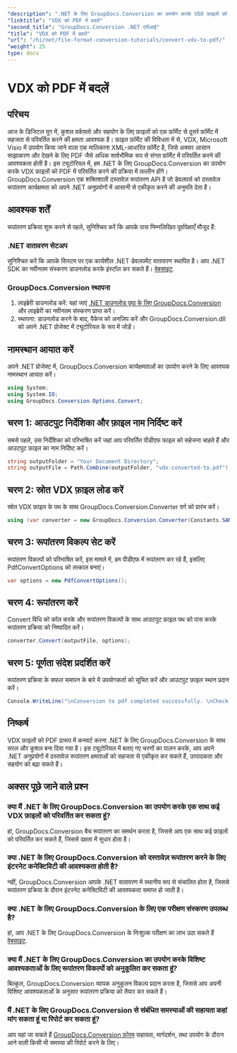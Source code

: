 ```yaml
---
"description": ".NET के लिए GroupDocs.Conversion का उपयोग करके VDX फ़ाइलों को PDF प्रारूप में आसानी से परिवर्तित करें। सहज दस्तावेज़ रूपांतरण क्षमताओं के साथ अपने .NET अनुप्रयोगों को बढ़ाएं।"
"linktitle": "VDX को PDF में बदलें"
"second_title": "GroupDocs.Conversion .NET एपीआई"
"title": "VDX को PDF में बदलें"
"url": "/hi/net/file-format-conversion-tutorials/convert-vdx-to-pdf/"
"weight": 25
type: docs
---
```

# VDX को PDF में बदलें

## परिचय
आज के डिजिटल युग में, कुशल वर्कफ़्लो और सहयोग के लिए फ़ाइलों को एक फ़ॉर्मेट से दूसरे फ़ॉर्मेट में सहजता से परिवर्तित करने की क्षमता आवश्यक है। फ़ाइल फ़ॉर्मेट की विविधता में से, VDX, Microsoft Visio में उपयोग किया जाने वाला एक मालिकाना XML-आधारित फ़ॉर्मेट है, जिसे अक्सर आसान साझाकरण और देखने के लिए PDF जैसे अधिक सार्वभौमिक रूप से संगत फ़ॉर्मेट में परिवर्तित करने की आवश्यकता होती है।
इस ट्यूटोरियल में, हम .NET के लिए GroupDocs.Conversion का उपयोग करके VDX फ़ाइलों को PDF में परिवर्तित करने की प्रक्रिया में तल्लीन होंगे। GroupDocs.Conversion एक शक्तिशाली दस्तावेज़ रूपांतरण API है जो डेवलपर्स को दस्तावेज़ रूपांतरण कार्यक्षमता को अपने .NET अनुप्रयोगों में आसानी से एकीकृत करने की अनुमति देता है।
## आवश्यक शर्तें
रूपांतरण प्रक्रिया शुरू करने से पहले, सुनिश्चित करें कि आपके पास निम्नलिखित पूर्वापेक्षाएँ मौजूद हैं:
### .NET वातावरण सेटअप
सुनिश्चित करें कि आपके सिस्टम पर एक कार्यशील .NET डेवलपमेंट वातावरण स्थापित है। आप .NET SDK का नवीनतम संस्करण डाउनलोड करके इंस्टॉल कर सकते हैं। [वेबसाइट](https://dotnet.microsoft.com/download).
### GroupDocs.Conversion स्थापना
1. लाइब्रेरी डाउनलोड करें: यहां जाएं [.NET डाउनलोड पृष्ठ के लिए GroupDocs.Conversion](https://releases.groupdocs.com/conversion/net/) और लाइब्रेरी का नवीनतम संस्करण प्राप्त करें।
2. स्थापना: डाउनलोड करने के बाद, पैकेज को अनज़िप करें और GroupDocs.Conversion.dll को अपने .NET प्रोजेक्ट में ट्यूटोरियल के रूप में जोड़ें।

## नामस्थान आयात करें
अपने .NET प्रोजेक्ट में, GroupDocs.Conversion कार्यक्षमताओं का उपयोग करने के लिए आवश्यक नामस्थान आयात करें।

```csharp
using System;
using System.IO;
using GroupDocs.Conversion.Options.Convert;
```
## चरण 1: आउटपुट निर्देशिका और फ़ाइल नाम निर्दिष्ट करें
सबसे पहले, उस निर्देशिका को परिभाषित करें जहां आप परिवर्तित पीडीएफ फाइल को सहेजना चाहते हैं और आउटपुट फ़ाइल का नाम निर्दिष्ट करें।
```csharp
string outputFolder = "Your Document Directory";
string outputFile = Path.Combine(outputFolder, "vdx-converted-to.pdf");
```
## चरण 2: स्रोत VDX फ़ाइल लोड करें
स्रोत VDX फ़ाइल के पथ के साथ GroupDocs.Conversion.Converter वर्ग को प्रारंभ करें।
```csharp
using (var converter = new GroupDocs.Conversion.Converter(Constants.SAMPLE_VDX))
```
## चरण 3: रूपांतरण विकल्प सेट करें
रूपांतरण विकल्पों को परिभाषित करें, इस मामले में, हम पीडीएफ में रूपांतरण कर रहे हैं, इसलिए PdfConvertOptions को तत्काल बनाएं।
```csharp
var options = new PdfConvertOptions();
```
## चरण 4: रूपांतरण करें
Convert विधि को कॉल करके और रूपांतरण विकल्पों के साथ आउटपुट फ़ाइल पथ को पास करके रूपांतरण प्रक्रिया को निष्पादित करें।
```csharp
converter.Convert(outputFile, options);
```
## चरण 5: पूर्णता संदेश प्रदर्शित करें
रूपांतरण प्रक्रिया के सफल समापन के बारे में उपयोगकर्ता को सूचित करें और आउटपुट फ़ाइल स्थान प्रदान करें।
```csharp
Console.WriteLine("\nConversion to pdf completed successfully. \nCheck output in {0}", outputFolder);
```

## निष्कर्ष
VDX फ़ाइलों को PDF प्रारूप में कनवर्ट करना .NET के लिए GroupDocs.Conversion के साथ सरल और कुशल बना दिया गया है। इस ट्यूटोरियल में बताए गए चरणों का पालन करके, आप अपने .NET अनुप्रयोगों में दस्तावेज़ रूपांतरण क्षमताओं को सहजता से एकीकृत कर सकते हैं, उत्पादकता और सहयोग को बढ़ा सकते हैं।

## अक्सर पूछे जाने वाले प्रश्न
### क्या मैं .NET के लिए GroupDocs.Conversion का उपयोग करके एक साथ कई VDX फ़ाइलों को परिवर्तित कर सकता हूं?
हां, GroupDocs.Conversion बैच रूपांतरण का समर्थन करता है, जिससे आप एक साथ कई फ़ाइलों को परिवर्तित कर सकते हैं, जिससे दक्षता में सुधार होता है।
### क्या .NET के लिए GroupDocs.Conversion को दस्तावेज़ रूपांतरण करने के लिए इंटरनेट कनेक्टिविटी की आवश्यकता होती है?
नहीं, GroupDocs.Conversion आपके .NET वातावरण में स्थानीय रूप से संचालित होता है, जिससे रूपांतरण प्रक्रिया के दौरान इंटरनेट कनेक्टिविटी की आवश्यकता समाप्त हो जाती है।
### क्या .NET के लिए GroupDocs.Conversion के लिए एक परीक्षण संस्करण उपलब्ध है?
हां, आप .NET के लिए GroupDocs.Conversion के निःशुल्क परीक्षण का लाभ उठा सकते हैं [वेबसाइट](https://releases.groupdocs.com/).
### क्या मैं .NET के लिए GroupDocs.Conversion का उपयोग करके विशिष्ट आवश्यकताओं के लिए रूपांतरण विकल्पों को अनुकूलित कर सकता हूं?
बिल्कुल, GroupDocs.Conversion व्यापक अनुकूलन विकल्प प्रदान करता है, जिससे आप अपनी विशिष्ट आवश्यकताओं के अनुसार रूपांतरण प्रक्रिया को तैयार कर सकते हैं।
### मैं .NET के लिए GroupDocs.Conversion से संबंधित समस्याओं की सहायता कहां मांग सकता हूं या रिपोर्ट कर सकता हूं?
आप यहां जा सकते हैं [GroupDocs.Conversion फ़ोरम](https://forum.groupdocs.com/c/conversion/11) सहायता, मार्गदर्शन, तथा उपयोग के दौरान आने वाली किसी भी समस्या की रिपोर्ट करने के लिए।